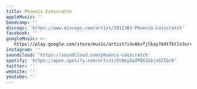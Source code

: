 ```yaml
---
title: Phoenix Catscratch
appleMusic: ''
bandcamp: ''
discogs: 'https://www.discogs.com/artist/2011303-Phoenix-Catscratch'
facebook: ''
googleMusic: >-
   https://play.google.com/store/music/artist?id=Akvfjlkay74dtfktlo3xrvw4nrm
instagram: ''
soundcloud: 'https://soundcloud.com/phoenix-catscratch'
spotify: 'https://open.spotify.com/artist/5tNeyXoZPBXZobjsGTIGrD'
twitter: ''
website: ''
youtube: ''
---
```

